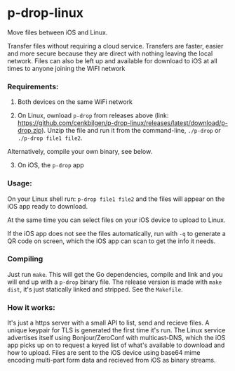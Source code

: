 # p-drop-linux
Move files between iOS and Linux.

Transfer files without requiring a cloud service. Transfers are faster, easier and more secure because they are direct with nothing leaving the local network.
Files can also be left up and available for download to iOS at all times to anyone joining the WiFI network

### Requirements:

1. Both devices on the same WiFi network

2. On Linux, ownload `p-drop` from releases above (link: https://github.com/cenkbilgen/p-drop-linux/releases/latest/download/p-drop.zip). Unzip the file and run it from the command-line, `./p-drop` or `./p-drop file1 file2`. 

Alternatively, compile your own binary, see below.

3. On iOS, the `p-drop` app

### Usage:

On your Linux shell run: `p-drop file1 file2` and the files will appear on the iOS app ready to download. 

At the same time you can select files on your iOS device to upload to Linux. 

If the iOS app does not see the files automatically, run with `-q` to generate a QR code on screen, which the iOS app can scan to get the info it needs.

### Compiling

Just run `make`. This will get the Go dependencies, compile and link and you will end up with a `p-drop` binary file. 
The release version is made with `make dist`, it's just statically linked and stripped.
See the `Makefile`.

### How it works:

It's just a https server with a small API to list, send and recieve files. 
A unique keypair for TLS is generated the first time it's run.
The Linux service advertises itself using Bonjour/ZeroConf with multicast-DNS, which the iOS app picks up on to request a keyed list of what's available to download and how to upload.
Files are sent to the iOS device using base64 mime encoding multi-part form data and recieved from iOS as binary streams.




